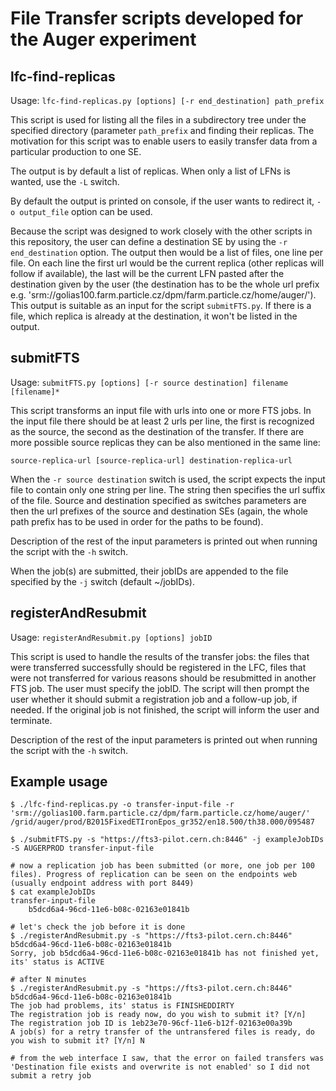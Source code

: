 # File Transfer scripts developed for the Auger experiment

## lfc-find-replicas

Usage: `lfc-find-replicas.py [options] [-r end_destination] path_prefix`

This script is used for listing all the files in a subdirectory tree under the specified directory (parameter `path_prefix` 
and finding their replicas. The motivation for this script was to enable users to easily transfer data from 
a particular production to one SE. 
 
The output is by default a list of replicas. When only a list of LFNs is wanted, use the `-L` switch. 

By default the output is printed on console, if the user wants to redirect it, `-o output_file` option can be used.

Because the script was designed to work closely with the other scripts in this repository, the user can define 
a destination SE by using the `-r end_destination` option. The output then would be a list of files, one line per file. On each line
the first url would be the current replica (other replicas will follow if available), the last will be the current LFN 
pasted after the destination given by the user (the destination has to be the whole url prefix e.g. 'srm://golias100.farm.particle.cz/dpm/farm.particle.cz/home/auger/'). 
This output is suitable as an input for the script `submitFTS.py`. If there is a file, which replica is already at the destination, it won't be listed in the output.

## submitFTS

Usage: `submitFTS.py [options] [-r source destination] filename [filename]*`

This script transforms an input file with urls into one or more FTS jobs. In the input file there should be at least 2 urls per 
line, the first is recognized as the source, the second as the destination of the transfer. If there are more possible
source replicas they can be also mentioned in the same line:

`source-replica-url [source-replica-url] destination-replica-url`

When the `-r source destination` switch is used, the script expects the input file to contain only one string per line.
The string then specifies the url suffix of the file. Source and destination specified as switches parameters are then
the url prefixes of the source and destination SEs (again, the whole path prefix has to be used in order for the paths to 
be found). 

Description of the rest of the input parameters is printed out when running the script with the `-h` switch.
 
When the job(s) are submitted, their jobIDs are appended to the file specified by the `-j` switch (default ~/jobIDs).

## registerAndResubmit

Usage: `registerAndResubmit.py [options] jobID`

This script is used to handle the results of the transfer jobs: the files that were transferred successfully should be registered
 in the LFC, files that were not transferred for various reasons should be resubmitted in another FTS job. The user must specify
 the jobID. The script will then prompt the user whether it should submit a registration job and a follow-up job, if needed. If
 the original job is not finished, the script will inform the user and terminate.
 
Description of the rest of the input parameters is printed out when running the script with the `-h` switch.

## Example usage
```
$ ./lfc-find-replicas.py -o transfer-input-file -r 'srm://golias100.farm.particle.cz/dpm/farm.particle.cz/home/auger/' /grid/auger/prod/B2015FixedETIronEpos_gr352/en18.500/th38.000/095487

$ ./submitFTS.py -s "https://fts3-pilot.cern.ch:8446" -j exampleJobIDs -S AUGERPROD transfer-input-file

# now a replication job has been submitted (or more, one job per 100 files). Progress of replication can be seen on the endpoints web (usually endpoint address with port 8449)
$ cat exampleJobIDs 
transfer-input-file
	b5dcd6a4-96cd-11e6-b08c-02163e01841b

# let's check the job before it is done
$ ./registerAndResubmit.py -s "https://fts3-pilot.cern.ch:8446" b5dcd6a4-96cd-11e6-b08c-02163e01841b
Sorry, job b5dcd6a4-96cd-11e6-b08c-02163e01841b has not finished yet, its' status is ACTIVE

# after N minutes
$ ./registerAndResubmit.py -s "https://fts3-pilot.cern.ch:8446" b5dcd6a4-96cd-11e6-b08c-02163e01841b
The job had problems, its' status is FINISHEDDIRTY
The registration job is ready now, do you wish to submit it? [Y/n]
The registration job ID is 1eb23e70-96cf-11e6-b12f-02163e00a39b
A job(s) for a retry transfer of the untransfered files is ready, do you wish to submit it? [Y/n] N

# from the web interface I saw, that the error on failed transfers was 'Destination file exists and overwrite is not enabled' so I did not submit a retry job
```
